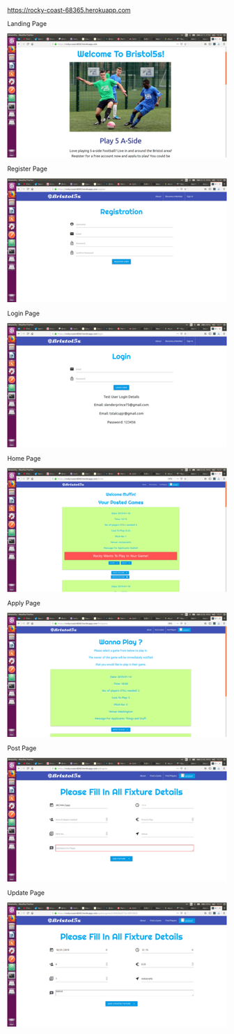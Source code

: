 https://rocky-coast-68365.herokuapp.com

Landing Page

![Landing Page](https://github.com/Muffinman75/Bristol5s/blob/master/client/public/screenshots/landing.png)

Register Page

![Register Page](https://github.com/Muffinman75/Bristol5s/blob/master/client/public/screenshots/register.png)

Login Page

![Login Page](https://github.com/Muffinman75/Bristol5s/blob/master/client/public/screenshots/login.png)

Home Page

![Home Page](https://github.com/Muffinman75/Bristol5s/blob/master/client/public/screenshots/home.png)

Apply Page

![Apply Page](https://github.com/Muffinman75/Bristol5s/blob/master/client/public/screenshots/apply.png)

Post Page

![Post Page](https://github.com/Muffinman75/Bristol5s/blob/master/client/public/screenshots/post.png)

Update Page

![Update Page](https://github.com/Muffinman75/Bristol5s/blob/master/client/public/screenshots/update.png)

